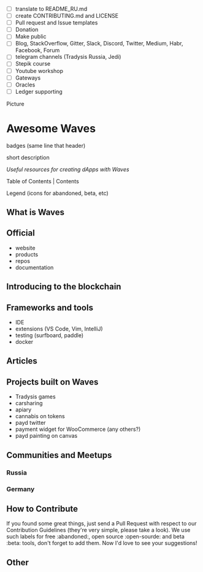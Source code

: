 - [ ] translate to README_RU.md
- [ ] create CONTRIBUTING.md and LICENSE
- [ ] Pull request and Issue templates
- [ ] Donation
- [ ] Make public
- [ ] Blog, StackOverflow, Gitter, Slack, Discord, Twitter, Medium, Habr, Facebook, Forum
- [ ] telegram channels (Tradysis Russia, Jedi)
- [ ] Stepik course
- [ ] Youtube workshop
- [ ] Gateways
- [ ] Oracles
- [ ] Ledger supporting

Picture

# Awesome Waves

badges (same line that header)

short description

_Useful resources for creating dApps with Waves_

Table of Contents | Contents

Legend (icons for abandoned, beta, etc)

## What is Waves

## Official

- website
- products
- repos
- documentation

## Introducing to the blockchain

## Frameworks and tools

- IDE
- extensions (VS Code, Vim, IntelliJ)
- testing (surfboard, paddle)
- docker

## Articles

## Projects built on Waves

- Tradysis games
- carsharing
- apiary
- cannabis on tokens
- payd twitter
- payment widget for WooCommerce (any others?)
- payd painting on canvas

## Communities and Meetups

### Russia

### Germany

## How to Contribute

If you found some great things, just send a Pull Request with respect to our Contribution Guidelines (they're very simple, please take a look). We use such labels for free :abandoned:, open source :open-sourde: and beta :beta: tools, don't forget to add them. Now I'd love to see your suggestions!

## Other

